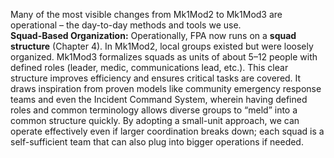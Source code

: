 Many of the most visible changes from Mk1Mod2 to Mk1Mod3 are operational – the day-to-day methods and tools we use.  
**Squad-Based Organization:** Operationally, FPA now runs on a **squad structure** (Chapter 4). In Mk1Mod2, local groups existed but were loosely organized. Mk1Mod3 formalizes squads as units of about 5–12 people with defined roles (leader, medic, communications lead, etc.). This clear structure improves efficiency and ensures critical tasks are covered. It draws inspiration from proven models like community emergency response teams and even the Incident Command System, wherein having defined roles and common terminology allows diverse groups to “meld” into a common structure quickly. By adopting a small-unit approach, we can operate effectively even if larger coordination breaks down; each squad is a self-sufficient team that can also plug into bigger operations if needed.